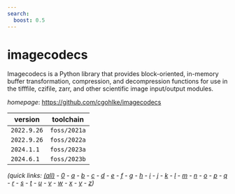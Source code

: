 ```yaml
---
search:
  boost: 0.5
---
```

# imagecodecs

Imagecodecs is a Python library that provides block-oriented, in-memory buffer transformation, compression, and decompression functions for use in the tifffile, czifile, zarr, and other scientific image input/output modules.

*homepage*: <https://github.com/cgohlke/imagecodecs>

version | toolchain
--------|----------
``2022.9.26`` | ``foss/2021a``
``2022.9.26`` | ``foss/2022a``
``2024.1.1`` | ``foss/2023a``
``2024.6.1`` | ``foss/2023b``


*(quick links: [(all)](../index.md) - [0](../0/index.md) - [a](../a/index.md) - [b](../b/index.md) - [c](../c/index.md) - [d](../d/index.md) - [e](../e/index.md) - [f](../f/index.md) - [g](../g/index.md) - [h](../h/index.md) - [i](../i/index.md) - [j](../j/index.md) - [k](../k/index.md) - [l](../l/index.md) - [m](../m/index.md) - [n](../n/index.md) - [o](../o/index.md) - [p](../p/index.md) - [q](../q/index.md) - [r](../r/index.md) - [s](../s/index.md) - [t](../t/index.md) - [u](../u/index.md) - [v](../v/index.md) - [w](../w/index.md) - [x](../x/index.md) - [y](../y/index.md) - [z](../z/index.md))*

